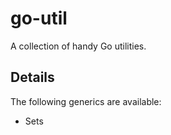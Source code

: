 # go-util

A collection of handy Go utilities.

## Details

The following generics are available:

* Sets
